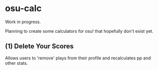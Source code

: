 # osu-calc
Work in progress.

Planning to create some calculators for osu! that hopefully don't exist yet.

## (1) Delete Your Scores
Allows users to 'remove' plays from their profile and recalculates pp and other stats.
